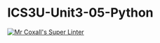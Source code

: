 # ICS3U-Unit3-05-Python

[![Mr Coxall's Super Linter](https://github.com/Evgeny-Vovk/ICS3U-Unit3-05-Python/workflows/Mr%20Coxall's%20Super%20Linter/badge.svg)](https://github.com/Evgeny-Vovk/ICS3U-Unit3-05-Python/actions)
